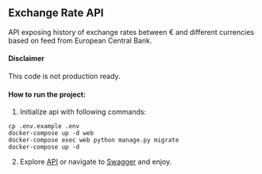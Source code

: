 ## Exchange Rate API

API exposing history of exchange rates between € and different currencies based on feed from European Central Bank.

#### Disclaimer

This code is not production ready.

#### How to run the project:

1. Initialize api with following commands:

```
cp .env.example .env
docker-compose up -d web
docker-compose exec web python manage.py migrate
docker-compose up -d
```

2. Explore [API](http://localhost:8000/api/rates/) or navigate to [Swagger](http://localhost:8000/api/schema/swagger-ui/) and enjoy.
